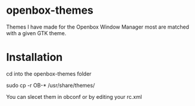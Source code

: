 # openbox-themes
Themes I have made for the Openbox Window Manager 
most are matched with a given GTK theme.

# Installation
cd into the openbox-themes folder

sudo cp -r OB-* /usr/share/themes/

You can slecet them in obconf or by editing your rc.xml
